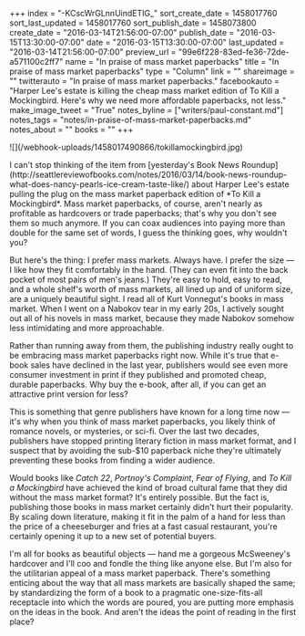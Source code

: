 +++
index = "-KCscWrGLnnUindETIG_"
sort_create_date = 1458017760
sort_last_updated = 1458017760
sort_publish_date = 1458073800
create_date = "2016-03-14T21:56:00-07:00"
publish_date = "2016-03-15T13:30:00-07:00"
date = "2016-03-15T13:30:00-07:00"
last_updated = "2016-03-14T21:56:00-07:00"
preview_url = "99e6f228-83ed-fe36-72de-a571100c2ff7"
name = "In praise of mass market paperbacks"
title = "In praise of mass market paperbacks"
type = "Column"
link = ""
shareimage = ""
twitterauto = "In praise of mass market paperbacks."
facebookauto = "Harper Lee's estate is killing the cheap mass market edition of To Kill a Mockingbird. Here's why we need more affordable paperbacks, not less."
make_image_tweet = "True"
notes_byline = ["writers/paul-constant.md"]
notes_tags = "notes/in-praise-of-mass-market-paperbacks.md"
notes_about = ""
books = ""
+++
<p class="image-left">![](/webhook-uploads/1458017490866/tokillamockingbird.jpg)</p>I can't stop thinking of the item from [yesterday's Book News Roundup](http://seattlereviewofbooks.com/notes/2016/03/14/book-news-roundup-what-does-nancy-pearls-ice-cream-taste-like/) about Harper Lee's estate pulling the plug on the mass market paperback edition of *To Kill a Mockingbird*. Mass market paperbacks, of course, aren't nearly as profitable as hardcovers or trade paperbacks; that's why you don't see them so much anymore. If you can coax audiences into paying more than double for the same set of words, I guess the thinking goes, why wouldn't you?

But here's the thing: I prefer mass markets. Always have. I prefer the size — I like how they fit comfortably in the hand. (They can even fit into the back pocket of most pairs of men's jeans.) They're easy to hold, easy to read, and a whole shelf's worth of mass markets, all lined up and of uniform size, are a uniquely beautiful sight. I read all of Kurt Vonnegut's books in mass market. When I went on a Nabokov tear in my early 20s, I actively sought out all of his novels in mass market, because they made Nabokov somehow less intimidating and more approachable.

Rather than running away from them, the publishing industry really ought to be embracing mass market paperbacks right now. While it's true that e-book sales have declined in the last year, publishers would see even more consumer investment in print if they published and promoted cheap, durable paperbacks. Why buy the e-book, after all, if you can get an attractive print version for less?

This is something that genre publishers have known for a long time now — it's why when you think of mass market paperbacks, you likely think of romance novels, or mysteries, or sci-fi. Over the last two decades, publishers have stopped printing literary fiction in mass market format, and I suspect that by avoiding the sub-$10 paperback niche they're ultimately preventing these books from finding a wider audience.

Would books like *Catch 22*, *Portnoy's Complaint*, *Fear of Flying*, and *To Kill a Mockingbird* have achieved the kind of broad cultural fame that they did without the mass market format? It's entirely possible. But the fact is, publishing those books in mass market certainly didn't hurt their popularity. By scaling down literature, making it fit in the palm of a hand for less than the price of a cheeseburger and fries at a fast casual restaurant, you're certainly opening it up to a new set of potential buyers.

I'm all for books as beautiful objects — hand me a gorgeous McSweeney's hardcover and I'll coo and fondle the thing like anyone else. But I'm also for the utilitarian appeal of a mass market paperback. There's something enticing about the way that all mass markets are basically shaped the same; by standardizing the form of a book to a pragmatic one-size-fits-all receptacle into which the words are poured, you are putting more emphasis on the ideas in the book. And aren't the ideas the point of reading in the first place?